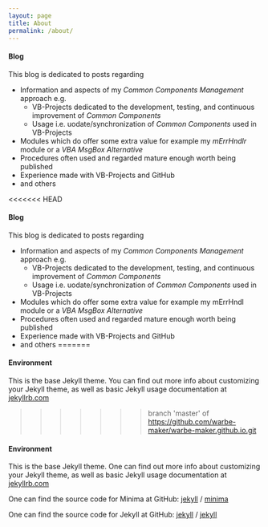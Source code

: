 ```yaml
---
layout: page
title: About
permalink: /about/
---
```

#### Blog
This blog is dedicated to posts regarding 
- Information and aspects of my _Common Components Management_ approach e.g.
  - VB-Projects dedicated to the development, 
testing, and continuous improvement of _Common Components_ 
  - Usage i.e. uodate/synchronization of _Common Components_ used in VB-Projects
- Modules which do offer some extra value for example my _mErrHndlr_ module or a _VBA MsgBox Alternative_
- Procedures often used and regarded mature enough worth being published
- Experience made with VB-Projects and GitHub
- and others

<<<<<<< HEAD
#### Blog
This blog is dedicated to posts regarding 
- Information and aspects of my _Common Components Management_ approach e.g.
  - VB-Projects dedicated to the development, 
testing, and continuous improvement of _Common Components_ 
  - Usage i.e. uodate/synchronization of _Common Components_ used in VB-Projects
- Modules which do offer some extra value for example my mErrHndl module or a _VBA MsgBox Alternative_
- Procedures often used and regarded mature enough worth being published
- Experience made with VB-Projects and GitHub
- and others
=======
#### Environment
This is the base Jekyll theme. You can find out more info about customizing your Jekyll theme, as well as basic Jekyll usage documentation at [jekyllrb.com](https://jekyllrb.com/)
>>>>>>> branch 'master' of https://github.com/warbe-maker/warbe-maker.github.io.git


#### Environment
This is the base Jekyll theme. One can find out more info about customizing your Jekyll theme, as well as basic Jekyll usage documentation at [jekyllrb.com](https://jekyllrb.com/)

One can find the source code for Minima at GitHub:
[jekyll][jekyll-organization] /
[minima](https://github.com/jekyll/minima)

One can find the source code for Jekyll at GitHub:
[jekyll][jekyll-organization] /
[jekyll](https://github.com/jekyll/jekyll)


[jekyll-organization]: https://github.com/jekyll
